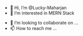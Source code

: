 - 👋 Hi, I’m @Lucky-Maharjan
- 👀 I’m interested in MERN Stack
<!-- - 🌱 I’m currently learning Nodejs -->
- 💞️ I’m looking to collaborate on ...
- 📫 How to reach me ...

<!---
Lucky-Maharjan/Lucky-Maharjan is a ✨ special ✨ repository because its `README.md` (this file) appears on your GitHub profile.
You can click the Preview link to take a look at your changes.
--->
